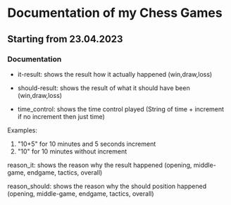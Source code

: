 # Documentation of my Chess Games

## Starting from 23.04.2023

### Documentation

- it-result: shows the result how it actually happened (win,draw,loss)

- should-result: shows the result of what it should have been (win,draw,loss)

- time_control: shows the time control played (String of time + increment if no increment then just time)

Examples:

1. "10+5" for 10 minutes and 5 seconds increment
2. "10" for 10 minutes without increment

reason_it: shows the reason why the result happened (opening, middle-game, endgame, tactics, overall)

reason_should: shows the reason why the should position happened (opening, middle-game, endgame, tactics, overall)

